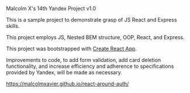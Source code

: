 Malcolm X's 14th Yandex Project v1.0

This is a sample project to demonstrate grasp of JS React and Express skills.

This project employs JS, Nested BEM structure, OOP, React, and Express.

This project was bootstrapped with [Create React App](https://github.com/facebook/create-react-app).

Improvements to code, to add form validation, add card deletion functionality, and increase efficiency and adherence to specifications provided by Yandex, will be made as necessary.

https://malcolmxavier.github.io/react-around-auth/